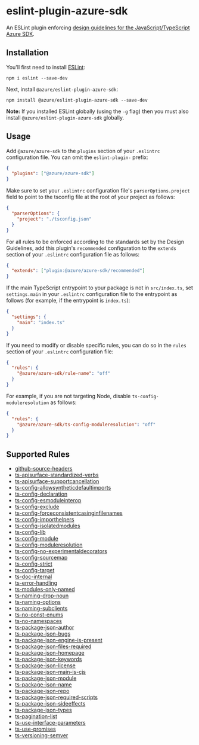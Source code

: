# eslint-plugin-azure-sdk

An ESLint plugin enforcing [design guidelines for the JavaScript/TypeScript Azure SDK](https://azuresdkspecs.z5.web.core.windows.net/TypeScriptSpec.html).

## Installation

You'll first need to install [ESLint](http://eslint.org):

```shell
npm i eslint --save-dev
```

Next, install `@azure/eslint-plugin-azure-sdk`:

```shell
npm install @azure/eslint-plugin-azure-sdk --save-dev
```

**Note:** If you installed ESLint globally (using the `-g` flag) then you must also install `@azure/eslint-plugin-azure-sdk` globally.

## Usage

Add `@azure/azure-sdk` to the `plugins` section of your `.eslintrc` configuration file. You can omit the `eslint-plugin-` prefix:

```json
{
  "plugins": ["@azure/azure-sdk"]
}
```

Make sure to set your `.eslintrc` configuration file's `parserOptions.project` field to point to the tsconfig file at the root of your project as follows:

```json
{
  "parserOptions": {
    "project": "./tsconfig.json"
  }
}
```

For all rules to be enforced according to the standards set by the Design Guidelines, add this plugin's `recommended` configuration to the `extends` section of your `.eslintrc` configuration file as follows:

```json
{
  "extends": ["plugin:@azure/azure-sdk/recommended"]
}
```

If the main TypeScript entrypoint to your package is not in `src/index.ts`, set `settings.main` in your `.eslintrc` configuration file to the entrypoint as follows (for example, if the entrypoint is `index.ts`):

```json
{
  "settings": {
    "main": "index.ts"
  }
}
```

If you need to modify or disable specific rules, you can do so in the `rules` section of your `.eslintrc` configuration file:

```json
{
  "rules": {
    "@azure/azure-sdk/rule-name": "off"
  }
}
```

For example, if you are not targeting Node, disable `ts-config-moduleresolution` as follows:

```json
{
  "rules": {
    "@azure/azure-sdk/ts-config-moduleresolution": "off"
  }
}
```

## Supported Rules

- [github-source-headers](/tools/eslint-plugin-azure-sdk/docs/rules/github-source-headers.md)
- [ts-apisurface-standardized-verbs](/tools/eslint-plugin-azure-sdk/docs/rules/ts-apisurface-standardized-verbs.md)
- [ts-apisurface-supportcancellation](/tools/eslint-plugin-azure-sdk/docs/rules/ts-apisurface-supportcancellation.md)
- [ts-config-allowsyntheticdefaultimports](/tools/eslint-plugin-azure-sdk/docs/rules/ts-config-allowsyntheticdefaultimports.md)
- [ts-config-declaration](/tools/eslint-plugin-azure-sdk/docs/rules/ts-config-declaration.md)
- [ts-config-esmoduleinterop](/tools/eslint-plugin-azure-sdk/docs/rules/ts-config-esmoduleinterop.md)
- [ts-config-exclude](/tools/eslint-plugin-azure-sdk/docs/rules/ts-config-exclude.md)
- [ts-config-forceconsistentcasinginfilenames](/tools/eslint-plugin-azure-sdk/docs/rules/ts-config-forceconsistentcasinginfilenames.md)
- [ts-config-importhelpers](/tools/eslint-plugin-azure-sdk/docs/rules/ts-config-importhelpers.md)
- [ts-config-isolatedmodules](/tools/eslint-plugin-azure-sdk/docs/rules/ts-config-isolatedmodules.md)
- [ts-config-lib](/tools/eslint-plugin-azure-sdk/docs/rules/ts-config-lib.md)
- [ts-config-module](/tools/eslint-plugin-azure-sdk/docs/rules/ts-config-module.md)
- [ts-config-moduleresolution](/tools/eslint-plugin-azure-sdk/docs/rules/ts-config-moduleresolution.md)
- [ts-config-no-experimentaldecorators](/tools/eslint-plugin-azure-sdk/docs/rules/ts-config-no-experimentaldecorators.md)
- [ts-config-sourcemap](/tools/eslint-plugin-azure-sdk/docs/rules/ts-config-sourcemap.md)
- [ts-config-strict](/tools/eslint-plugin-azure-sdk/docs/rules/ts-config-strict.md)
- [ts-config-target](/tools/eslint-plugin-azure-sdk/docs/rules/ts-config-target.md)
- [ts-doc-internal](/tools/eslint-plugin-azure-sdk/docs/rules/ts-doc-internal.md)
- [ts-error-handling](/tools/eslint-plugin-azure-sdk/docs/rules/ts-error-handling.md)
- [ts-modules-only-named](/tools/eslint-plugin-azure-sdk/docs/rules/ts-modules-only-named.md)
- [ts-naming-drop-noun](/tools/eslint-plugin-azure-sdk/docs/rules/ts-naming-drop-noun.md)
- [ts-naming-options](/tools/eslint-plugin-azure-sdk/docs/rules/ts-naming-options.md)
- [ts-naming-subclients](/tools/eslint-plugin-azure-sdk/docs/rules/ts-naming-subclients.md)
- [ts-no-const-enums](/tools/eslint-plugin-azure-sdk/docs/rules/ts-no-const-enums.md)
- [ts-no-namespaces](/tools/eslint-plugin-azure-sdk/docs/rules/ts-no-namespaces.md)
- [ts-package-json-author](/tools/eslint-plugin-azure-sdk/docs/rules/ts-package-json-author.md)
- [ts-package-json-bugs](/tools/eslint-plugin-azure-sdk/docs/rules/ts-package-json-bugs.md)
- [ts-package-json-engine-is-present](/tools/eslint-plugin-azure-sdk/docs/rules/ts-package-json-engine-is-present.md)
- [ts-package-json-files-required](/tools/eslint-plugin-azure-sdk/docs/rules/ts-package-json-files-required.md)
- [ts-package-json-homepage](/tools/eslint-plugin-azure-sdk/docs/rules/ts-package-json-homepage.md)
- [ts-package-json-keywords](/tools/eslint-plugin-azure-sdk/docs/rules/ts-package-json-keywords.md)
- [ts-package-json-license](/tools/eslint-plugin-azure-sdk/docs/rules/ts-package-json-license.md)
- [ts-package-json-main-is-cjs](/tools/eslint-plugin-azure-sdk/docs/rules/ts-package-json-main-is-cjs.md)
- [ts-package-json-module](/tools/eslint-plugin-azure-sdk/docs/rules/ts-package-json-module.md)
- [ts-package-json-name](/tools/eslint-plugin-azure-sdk/docs/rules/ts-package-json-name.md)
- [ts-package-json-repo](/tools/eslint-plugin-azure-sdk/docs/rules/ts-package-json-repo.md)
- [ts-package-json-required-scripts](/tools/eslint-plugin-azure-sdk/docs/rules/ts-package-json-required-scripts.md)
- [ts-package-json-sideeffects](/tools/eslint-plugin-azure-sdk/docs/rules/ts-package-json-sideeffects.md)
- [ts-package-json-types](/tools/eslint-plugin-azure-sdk/docs/rules/ts-package-json-types.md)
- [ts-pagination-list](/tools/eslint-plugin-azure-sdk/docs/rules/ts-pagination-list.md)
- [ts-use-interface-parameters](/tools/eslint-plugin-azure-sdk/docs/rules/ts-use-interface-parameters.md)
- [ts-use-promises](/tools/eslint-plugin-azure-sdk/docs/rules/ts-use-promises.md)
- [ts-versioning-semver](/tools/eslint-plugin-azure-sdk/docs/rules/ts-versioning-semver.md)
